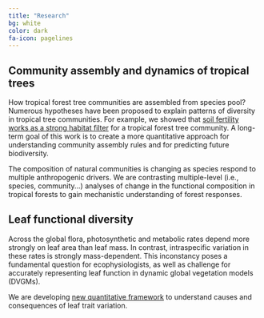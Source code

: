 ```yaml
---
title: "Research"
bg: white
color: dark
fa-icon: pagelines
---
```


## Community assembly and dynamics of tropical trees
How tropical forest tree communities are assembled from species pool? Numerous hypotheses have been proposed to explain patterns of diversity in tropical tree communities. For example, we showed that [soil fertility works as a strong habitat filter](http://onlinelibrary.wiley.com/doi/10.1111/j.1365-2745.2011.01937.x/full) for a tropical forest tree community. A long-term goal of this work is to create a more quantitative approach for understanding community assembly rules and for predicting future biodiversity.

The composition of natural communities is changing as species respond to multiple anthropogenic drivers. We are contrasting multiple-level (i.e., species, community...) analyses of change in the functional composition in tropical forests to gain mechanistic understanding of forest responses.

## Leaf functional diversity
Across the global flora, photosynthetic and metabolic rates depend more strongly on leaf area than leaf mass. In contrast, intraspecific variation in these rates is strongly mass-dependent. This inconstancy poses a fundamental question for ecophysiologists, as well as challenge for accurately representing leaf function in dynamic global vegetation models (DVGMs).

We are developing [new quantitative framework](http://biorxiv.org/content/early/2017/03/22/116855) to understand causes and consequences of leaf trait variation.

